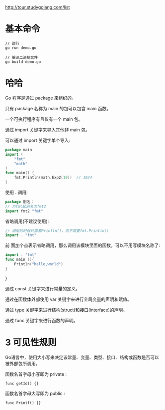 
http://tour.studygolang.com/list

# 基本命令
    
    // 运行
    go run demo.go
    
    // 编译二进制文件
    go build demo.go

# 哈哈
    
 Go 程序是通过 package 来组织的。

 只有 package 名称为 main 的包可以包含 main 函数。
 
 一个可执行程序有且仅有一个 main 包。
 
 通过 import 关键字来导入其他非 main 包。
 
 可以通过 import 关键字单个导入:

```go
package main
import (
    "fmt"
    "math"
)
func main() {
    fmt.Println(math.Exp2(10))  // 1024
}
```

使用 <PackageName>.<FunctionName> 调用:

```go
package 别名：
// 为fmt起别名为fmt2
import fmt2 "fmt"
```

省略调用(不建议使用):
```go
// 调用的时候只需要Println()，而不需要fmt.Println()
import . "fmt"
```
前
面加个点表示省略调用，那么调用该模块里面的函数，可以不用写模块名称了:
```go
import . "fmt"
func main (){
    Println("hello,world")
}
```
}

通过 const 关键字来进行常量的定义。

通过在函数体外部使用 var 关键字来进行全局变量的声明和赋值。

通过 type 关键字来进行结构(struct)和接口(interface)的声明。

通过 func 关键字来进行函数的声明。

# 3 可见性规则

Go语言中，使用大小写来决定该常量、变量、类型、接口、结构或函数是否可以被外部包所调用。

函数名首字母小写即为 private :

    func getId() {}

函数名首字母大写即为 public :

    func Printf() {}
